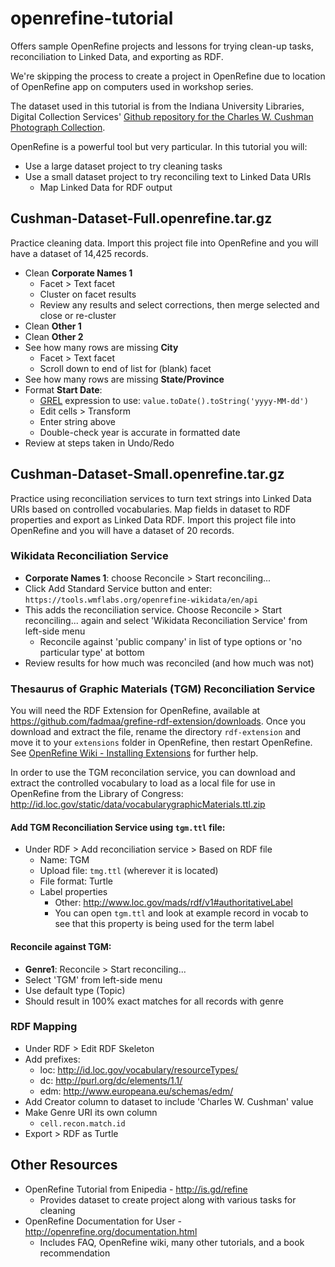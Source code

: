 # openrefine-tutorial
Offers sample OpenRefine projects and lessons for trying clean-up tasks, reconciliation to Linked Data, and exporting as RDF.

We're skipping the process to create a project in OpenRefine due to location of OpenRefine app on computers used in workshop series.

The dataset used in this tutorial is from the Indiana University Libraries, Digital Collection Services' <a href="https://github.com/iulibdcs/cushman_photos">Github repository for the Charles W. Cushman Photograph Collection</a>. 

OpenRefine is a powerful tool but very particular. In this tutorial you will:
* Use a large dataset project to try cleaning tasks
* Use a small dataset project to try reconciling text to Linked Data URIs
  * Map Linked Data for RDF output

## Cushman-Dataset-Full.openrefine.tar.gz
Practice cleaning data. Import this project file into OpenRefine and you will have a dataset of 14,425 records.
* Clean **Corporate Names 1**
    * Facet > Text facet
    * Cluster on facet results
    * Review any results and select corrections, then merge selected and close or re-cluster
* Clean **Other 1**
* Clean **Other 2**
* See how many rows are missing **City**
    * Facet > Text facet
    * Scroll down to end of list for (blank) facet
* See how many rows are missing **State/Province**
* Format **Start Date**: 
    * <a href="https://github.com/OpenRefine/OpenRefine/wiki/General-Refine-Expression-Language">GREL</a> expression to use: `value.toDate().toString('yyyy-MM-dd')`
    * Edit cells > Transform
    * Enter string above
    * Double-check year is accurate in formatted date
* Review at steps taken in Undo/Redo

## Cushman-Dataset-Small.openrefine.tar.gz
Practice using reconciliation services to turn text strings into Linked Data URIs based on controlled vocabularies. Map fields in dataset to RDF properties and export as Linked Data RDF. Import this project file into OpenRefine and you will have a dataset of 20 records.

### Wikidata Reconciliation Service
* **Corporate Names 1**: choose Reconcile > Start reconciling...
* Click Add Standard Service button and enter: `https://tools.wmflabs.org/openrefine-wikidata/en/api`
* This adds the reconciliation service. Choose Reconcile > Start reconciling... again and select 'Wikidata Reconciliation Service' from left-side menu
  * Reconcile against 'public company' in list of type options or 'no particular type' at bottom
* Review results for how much was reconciled (and how much was not)

### Thesaurus of Graphic Materials (TGM) Reconciliation Service
You will need the RDF Extension for OpenRefine, available at https://github.com/fadmaa/grefine-rdf-extension/downloads.  Once you download and extract the file, rename the directory `rdf-extension` and move it to your `extensions` folder in OpenRefine, then restart OpenRefine. See <a href="https://github.com/OpenRefine/OpenRefine/wiki/Installing-Extensions">OpenRefine Wiki - Installing Extensions</a> for further help.

In order to use the TGM reconcilation service, you can download and extract the controlled vocabulary to load as a local file for use in OpenRefine from the Library of Congress: http://id.loc.gov/static/data/vocabularygraphicMaterials.ttl.zip

#### Add TGM Reconciliation Service using `tgm.ttl` file:
* Under RDF > Add reconciliation service > Based on RDF file
    * Name: TGM
    * Upload file: `tmg.ttl` (wherever it is located)
    * File format: Turtle
    * Label properties
        * Other: http://www.loc.gov/mads/rdf/v1#authoritativeLabel
        * You can open `tgm.ttl` and look at example record in vocab to see that this property is being used for the term label

#### Reconcile against TGM:
* **Genre1**: Reconcile > Start reconciling...
* Select 'TGM' from left-side menu
* Use default type (Topic)
* Should result in 100% exact matches for all records with genre

### RDF Mapping
* Under RDF > Edit RDF Skeleton
* Add prefixes:
  * loc: http://id.loc.gov/vocabulary/resourceTypes/
  * dc: http://purl.org/dc/elements/1.1/
  * edm: http://www.europeana.eu/schemas/edm/
* Add Creator column to dataset to include 'Charles W. Cushman' value
* Make Genre URI its own column
    * `cell.recon.match.id`
* Export > RDF as Turtle

## Other Resources
* OpenRefine Tutorial from Enipedia - http://is.gd/refine
    * Provides dataset to create project along with various tasks for cleaning
* OpenRefine Documentation for User - http://openrefine.org/documentation.html
    * Includes FAQ, OpenRefine wiki, many other tutorials, and a book recommendation
